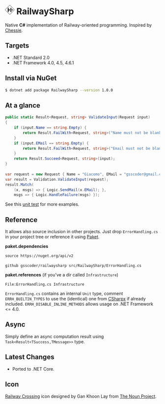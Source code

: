 # <img src="/assets/icon.png" height="30px" alt="RailwaySharp Logo"> RailwaySharp

Native **C#** implementation of Railway-oriented programming. Inspired by [Chessie](https://github.com/fsprojects/Chessie).

## Targets

- .NET Standard 2.0
- .NET Framework 4.0, 4.5, 4.6.1

## Install via NuGet

```sh
$ dotnet add package RailwaySharp --version 1.0.0
```

## At a glance

``` csharp
public static Result<Request, string> ValidateInput(Request input)
{
    if (input.Name == string.Empty) {
        return Result.FailWith<Request, string>("Name must not be blank");
    }
    if (input.EMail == string.Empty) {
        return Result.FailWith<Request, string>("Email must not be blank");
    }
    return Result.Succeed<Request, string>(input);
}

var request = new Request { Name = "Giacomo", EMail = "gsscoder@gmail.com" };
var result = Validation.ValidateInput(request);
result.Match(
    (x, msgs) => { Logic.SendMail(x.EMail); },
    msgs => { Logic.HandleFailure(msgs) });
```
See this [unit test](https://github.com/gsscoder/railwaysharp/blob/master/tests/RailwaySharp.Tests/Unit/SimpleValidation.cs) for more examples.


## Reference

It allows also source inclusion in other projects. Just drop `ErrorHandling.cs` in your project tree or reference it using [Paket](http://fsprojects.github.io/Paket/).

**paket.dependencies**
```
source https://nuget.org/api/v2 

github gsscoder/railwaysharp src/RailwaySharp/ErrorHandling.cs 
```
**paket.references** (if you've a dir called `Infrastructure`)
```
File:ErrorHandling.cs Infrastructure
```
`ErrorHandling.cs` contains an internal `Unit` type, comment `ERRH_BUILTIN_TYPES` to use the (identical) one from [CSharpx](https://github.com/gsscoder/CSharpx) if already included. `ERRH_DISABLE_INLINE_METHODS` allows usage on .NET Framework <= 4.0.

## Async

Simply define an async computation result using `Task<Result<TSuccess,TMessage>>` type. 

## Latest Changes

  - Ported to .NET Core.

## Icon

[Railway Crossing](https://thenounproject.com/search/?q=railway&i=716833) icon designed by Gan Khoon Lay from [The Noun Project](https://thenounproject.com/).